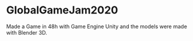 # GlobalGameJam2020
Made a Game in 48h with Game Engine Unity and the models were made with Blender 3D.
